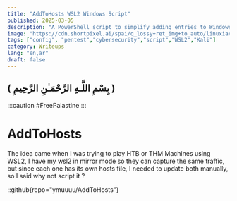 ```yaml
---
title: "AddToHosts WSL2 Windows Script"
published: 2025-03-05
description: "A PowerShell script to simplify adding entries to Windows and WSL (Kali Linux) hosts files. Perfect for CTF setups, local development, or network testing."
image: "https://cdn.shortpixel.ai/spai/q_lossy+ret_img+to_auto/linuxiac.com/wp-content/uploads/2021/03/wsl.png"
tags: ["config", "pentest","cybersecurity","script","WSL2","Kali"]
category: Writeups
lang: "en,ar"
draft: false
---
```

## ( بِسْمِ اللَّـهِ الرَّحْمَـٰنِ الرَّحِيمِ )
:::caution
 #FreePalastine
:::

# AddToHosts

The idea came when I was trying to play HTB or THM Machines using WSL2, I have my wsl2 in mirror mode so they can capture the same traffic, but since each one has its own hosts file, I needed to update both manually, so I said why not script it ? 


::github{repo="ymuuuu/AddToHosts"}